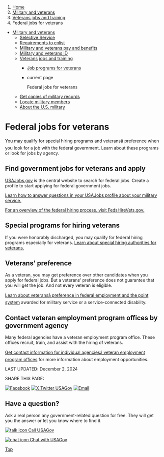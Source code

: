 1. [Home](/)
2. [Military and veterans](/military-and-veterans)
3. [Veterans jobs and training](/veteran-jobs-training)
4. Federal jobs for veterans

* [Military and veterans](/military-and-veterans)
  + [Selective Service](/selective-service)
  + [Requirements to enlist](/military-requirements)
  + [Military and veterans pay and benefits](/military-pay-benefits)
  + [Military and veterans ID](/military-veterans-id)
  + [Veterans jobs and training](/veteran-jobs-training)
    - [Job programs for veterans](/veteran-job-programs)
    - current page

      Federal jobs for veterans
  + [Get copies of military records](/military-records)
  + [Locate military members](/locate-military-members)
  + [About the U.S. military](/us-military)

Federal jobs for veterans
=========================

You may qualify for special hiring programs and veteransâ preference when you look for a job with the federal government. Learn about these programs or look for jobs by agency.

**Find government jobs for veterans and apply**
-----------------------------------------------

[USAJobs.gov](https://www.usajobs.gov/)
is the central website to search for federal jobs. Create a profile to start applying for federal government jobs.

[Learn how to answer questions in your USAJobs profile about your military service.](https://help.usajobs.gov/how-to/account/profile/experience/military)

[For an overview of the federal hiring process, visit FedsHireVets.gov.](https://www.opm.gov/fedshirevets/#content)

**Special programs for hiring veterans**
----------------------------------------

If you were honorably discharged, you may qualify for federal hiring programs especially for veterans.
[Learn about special hiring authorities for veterans.](https://www.opm.gov/fedshirevets/hiring-officials/strategic-recruitment-and-hiring/veterans/)

**Veterans' preference**
------------------------

As a veteran, you may get preference over other candidates when you apply for federal jobs. But a veterans' preference does not guarantee that you will get the job. And not every veteran is eligible.

[Learn about veteransâ preference in federal employment and the point system](https://www.opm.gov/fedshirevets/veteran-job-seekers/vets/)
awarded for military service or a service-connected disability.

**Contact veteran employment program offices by government agency**
-------------------------------------------------------------------

Many federal agencies have a veteran employment program office. These offices recruit, train, and assist with the hiring of veterans.

[Get contact information for individual agenciesâ veteran employment program offices](https://www.opm.gov/fedshirevets/veteran-job-seekers/vets-agency-directory/)
for more information about employment opportunities.

LAST UPDATED:
December 2, 2024

SHARE THIS PAGE:

[![Facebook](/themes/custom/usagov/images/social-media-icons/Facebook_Icon.svg)](https://www.facebook.com/sharer/sharer.php?u=https://www.usa.gov/veteran-federal-jobs&v=3)
[![X Twitter USAGov](/themes/custom/usagov/images/social-media-icons/X_Twitter_Icon.svg?version=2)](https://twitter.com/intent/tweet?source=webclient&text=https://www.usa.gov/veteran-federal-jobs)
[![Email](/themes/custom/usagov/images/social-media-icons/Email_Icon.svg?version=2)](mailto:?subject=https://www.usa.gov/veteran-federal-jobs)

Have a question?
----------------

Ask a real person any government-related question for free. They will get you the answer or let you know where to find it.

[![talk icon](/themes/custom/usagov/images/ICONS_talk.png)
Call USAGov](/phone)

[![chat icon](/themes/custom/usagov/images/ICONS_chat.png)
Chat with USAGov](/chat)

[Top](#main-content)